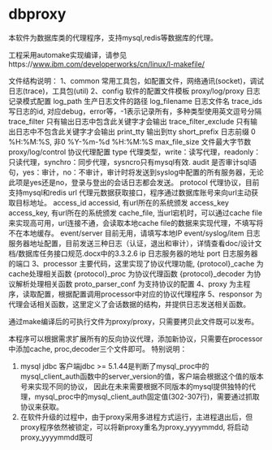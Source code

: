 # dbproxy
本软件为数据库类的代理程序，支持mysql,redis等数据库的代理。

工程采用automake实现编译，请参见https://www.ibm.com/developerworks/cn/linux/l-makefile/

文件结构说明：
1、common
   常用工具包，如配置文件，网络通讯(socket)，调试日志(trace)，工具包(util)
2、config
   软件的配置文件模板
   proxy/log/proxy 日志记录模式配置
         log_path 生产日志文件的路径
         log_filename 日志文件名
         trace_ids 写日志的id, 对应debug，error等，-1表示记录所有，多种类型使用英文逗号分隔
         trace_filter 只有输出日志中包含此关键字才会输出
         trace_filter_exclude 只有输出日志中不包含此关键字才会输出
         print_tty 输出到tty
         short_prefix 日志前缀 0 %H:%M:%S, 非0 %Y-%m-%d %H:%M:%S
         max_file_size 文件最大字节数
  proxy/log/control 协议代理配置
         type 代理类型，write：读写代理，readonly：只读代理，synchro：同步代理，sysncro只有mysql有效.
         audit 是否审计sql语句，yes：审计，no：不审计，审计时将发送到syslog中配置的所有服务器，无论此项是yes还是no，登录与登出的会话日志都会发送。
         protocol 代理协议，目前支持mysql和redis
         url 代理元数据获取接口，程序通过数据库账号来向url主动获取目标地址。
         access_id accessid, 有url所在的系统颁发
         access_key access_key, 有url所在的系统颁发
         cache_file, 当url宕机时，可以通过cache file来实现高可用，url连接不通，会读取本地cache file的数据来实现代理，不填写将不在本地缓存。
  event/server 目前无用，请填写本地IP
  event/syslog/item 日志服务器地址配置，目前发送三种日志（认证，退出和审计），详情查看doc/设计文档/数据库任务接口规范.docx中的3.3.2.6
         ip 日志服务器的地址
         port 日志服务器的端口
 3、processor
    主要代码，这里实现了协议代理功能,
    {protocol}_cache 为cache处理相关函数
    {protocol}_proc 为协议代理函数
    {protocol}_decoder 为协议解析处理相关函数
    proto_parser_conf 为支持协议的配置
 4、proxy
    为主程序，读取配置，根据配置调用processor中对应的协议代理程序
 5、responsor
    为代理会话相关函数，这里定义了会话数据的结构，并提供日志发送相关函数。

通过make编译后的可执行文件为proxy/proxy，只需要拷贝此文件既可以发布。


本程序可以根据需求扩展所有的反向协议代理，添加新协议，只需要在processor中添加cache, proc,decoder三个文件即可。
特别说明：
   1) mysql jdbc 客户端jdbc >= 5.1.44是判断了mysql_proc中的mysql_client_auth函数中的server_version的值，客户端会根据这个值的版本号来实现不同的协议，
   因此在未来需要根据不同版本的mysql提供独特的代理，mysql_proc中的mysql_client_auth固定值(302-307行)，需要通过抓取协议来获取。
   2) 在软件升级的过程中，由于proxy采用多进程方式运行，主进程退出后，但proxy程序依然被锁定，可以将新proxy重名为proxy_yyyymmdd, 将启动proxy_yyyymmdd既可
   
